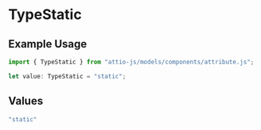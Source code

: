 # TypeStatic

## Example Usage

```typescript
import { TypeStatic } from "attio-js/models/components/attribute.js";

let value: TypeStatic = "static";
```

## Values

```typescript
"static"
```